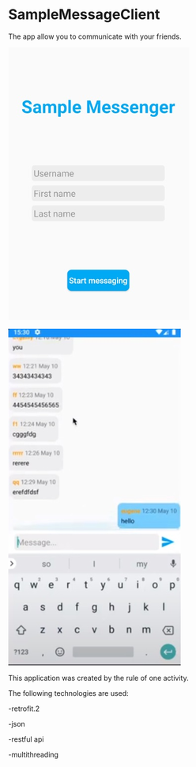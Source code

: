 # SampleMessageClient
The app allow you to communicate with your friends.

![alt text](Messeger.jpg "Основной экран")

![alt text](MessegerText.jpg "Основной экран")



This application was created by the rule of one activity.



The following technologies are used:


-retrofit.2


-json


-restful api


-multithreading



